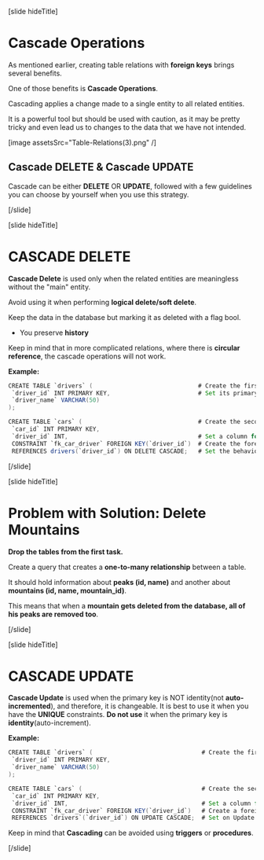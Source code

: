 [slide hideTitle]

# Cascade Operations

As mentioned earlier, creating table relations with **foreign keys** brings several benefits.

One of those benefits is **Cascade Operations**.

Cascading applies a change made to a single entity to all related entities.

It is a powerful tool but should be used with caution, as it may be pretty tricky and even lead us to changes to the data that we have not intended.

[image assetsSrc="Table-Relations(3).png" /]

## Cascade DELETE & Cascade UPDATE

Cascade can be either **DELETE** OR **UPDATE**, followed with a few guidelines you can choose by yourself when you use this strategy.

[/slide]

[slide hideTitle]

# CASCADE DELETE

**Cascade Delete** is used only when the related entities are meaningless without the "main" entity.

Avoid using it when performing **logical delete/soft delete**. 

Keep the data in the database but marking it as deleted with a flag bool.

- You preserve **history**

Keep in mind that in more complicated relations, where there is **circular reference**, the cascade operations will not work.

**Example:**

```java
CREATE TABLE `drivers` (                              # Create the first table
 `driver_id` INT PRIMARY KEY,                         # Set its primary key
 `driver_name` VARCHAR(50)
);

CREATE TABLE `cars` (                                 # Create the second table
 `car_id` INT PRIMARY KEY, 
 `driver_id` INT,                                     # Set a column for its foreign key
 CONSTRAINT `fk_car_driver` FOREIGN KEY(`driver_id`)  # Create the foreign key constraint
 REFERENCES drivers(`driver_id`) ON DELETE CASCADE;   # Set the behaviour on deletion.
```
[/slide]

[slide hideTitle]
# Problem with Solution: Delete Mountains

**Drop the tables from the first task.**

Create a query that creates a **one-to-many relationship** between a table. 

It should hold information about **peaks (id, name)** and another about **mountains (id, name, mountain_id)**.

This means that when a **mountain gets deleted from the database, all of his peaks are removed too**.

[/slide]

[slide hideTitle]

# CASCADE UPDATE

**Cascade Update** is used when the primary key is NOT identity(not **auto-incremented**), and therefore, it is changeable.
It is best to use it when you have the **UNIQUE** constraints.
**Do not use** it when the primary key is **identity**(auto-increment).

**Example:**

```java
CREATE TABLE `drivers` (                               # Create the first table
 `driver_id` INT PRIMARY KEY,
 `driver_name` VARCHAR(50)
);

CREATE TABLE `cars` (                                  # Create the second table
 `car_id` INT PRIMARY KEY,
 `driver_id` INT,                                      # Set a column for its foreign key
 CONSTRAINT `fk_car_driver` FOREIGN KEY(`driver_id`)   # Create a foreign key constraint
 REFERENCES `drivers`(`driver_id`) ON UPDATE CASCADE;  # Set on Update behaviour
```

Keep in mind that **Cascading** can be avoided using **triggers** or **procedures**.

[/slide]

